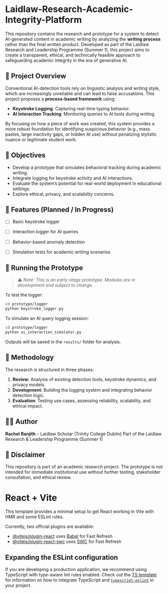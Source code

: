 # Laidlaw-Research-Academic-Integrity-Platform

This repository contains the research and prototype for a system to detect AI-generated content in academic writing by analyzing the **writing process** rather than the final written product. Developed as part of the Laidlaw Research and Leadership Programme (Summer 1), this project aims to create a transparent, ethical, and technically feasible approach to safeguarding academic integrity in the era of generative AI.

## 🧠 Project Overview

Conventional AI-detection tools rely on linguistic analysis and writing style, which are increasingly unreliable and can lead to false accusations. This project proposes a **process-based framework** using:

- **Keystroke Logging**: Capturing real-time typing behavior.
- **AI Interaction Tracking**: Monitoring queries to AI tools during writing.

By focusing on how a piece of work was created, this system provides a more robust foundation for identifying suspicious behavior (e.g., mass pastes, large inactivity gaps, or hidden AI use) without penalizing stylistic nuance or legitimate student work.

## 📌 Objectives

- Develop a prototype that simulates behavioral tracking during academic writing.
- Integrate logging for keystroke activity and AI interactions.
- Evaluate the system’s potential for real-world deployment in educational settings.
- Explore ethical, privacy, and scalability concerns.

## 🔧 Features (Planned / In Progress)

- [ ] Basic keystroke logger
- [ ] Interaction logger for AI queries
- [ ] Behavior-based anomaly detection
- [ ] Simulation tests for academic writing scenarios


## 🧪 Running the Prototype

> ⚠️ *Note: This is an early-stage prototype. Modules are in development and subject to change.*

To test the logger:
```bash
cd prototype/logger
python keystroke_logger.py
````

To simulate an AI query logging session:

```bash
cd prototype/logger
python ai_interaction_simulator.py
```

Outputs will be saved in the `results/` folder for analysis.

## 🧭 Methodology

The research is structured in three phases:

1. **Review**: Analysis of existing detection tools, keystroke dynamics, and privacy models.
2. **Development**: Building the logging system and integrating behavior detection logic.
3. **Evaluation**: Testing use cases, assessing reliability, scalability, and ethical impact.

## 🙋‍♀️ Author

**Rachel Ranjith** – Laidlaw Scholar (Trinity College Dublin)
Part of the Laidlaw Research & Leadership Programme (Summer 1)

## 📢 Disclaimer

This repository is part of an academic research project. The prototype is not intended for immediate institutional use without further testing, stakeholder consultation, and ethical review.


# React + Vite

This template provides a minimal setup to get React working in Vite with HMR and some ESLint rules.

Currently, two official plugins are available:

- [@vitejs/plugin-react](https://github.com/vitejs/vite-plugin-react/blob/main/packages/plugin-react) uses [Babel](https://babeljs.io/) for Fast Refresh
- [@vitejs/plugin-react-swc](https://github.com/vitejs/vite-plugin-react/blob/main/packages/plugin-react-swc) uses [SWC](https://swc.rs/) for Fast Refresh

## Expanding the ESLint configuration

If you are developing a production application, we recommend using TypeScript with type-aware lint rules enabled. Check out the [TS template](https://github.com/vitejs/vite/tree/main/packages/create-vite/template-react-ts) for information on how to integrate TypeScript and [`typescript-eslint`](https://typescript-eslint.io) in your project.
